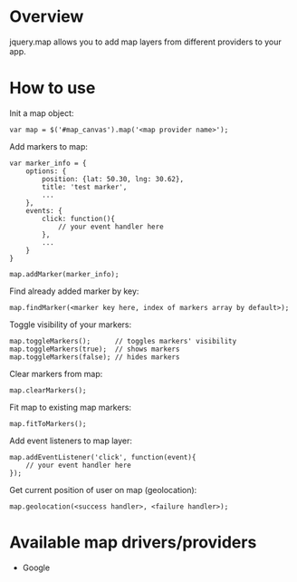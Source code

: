 Overview
========

jquery.map allows you to add map layers from different providers to your app.

How to use
==========

Init a map object:

    var map = $('#map_canvas').map('<map provider name>');

Add markers to map:

    var marker_info = {
        options: {
            position: {lat: 50.30, lng: 30.62},
            title: 'test marker',
            ...
        },
        events: {
            click: function(){
                // your event handler here
            },
            ...
        }
    }

    map.addMarker(marker_info);

Find already added marker by key:

    map.findMarker(<marker key here, index of markers array by default>);

Toggle visibility of your markers:

    map.toggleMarkers();      // toggles markers' visibility
    map.toggleMarkers(true);  // shows markers
    map.toggleMarkers(false); // hides markers

Clear markers from map:

    map.clearMarkers();

Fit map to existing map markers:

    map.fitToMarkers();

Add event listeners to map layer:

    map.addEventListener('click', function(event){
        // your event handler here
    });

Get current position of user on map (geolocation):

    map.geolocation(<success handler>, <failure handler>);

Available map drivers/providers
===============================

- Google

